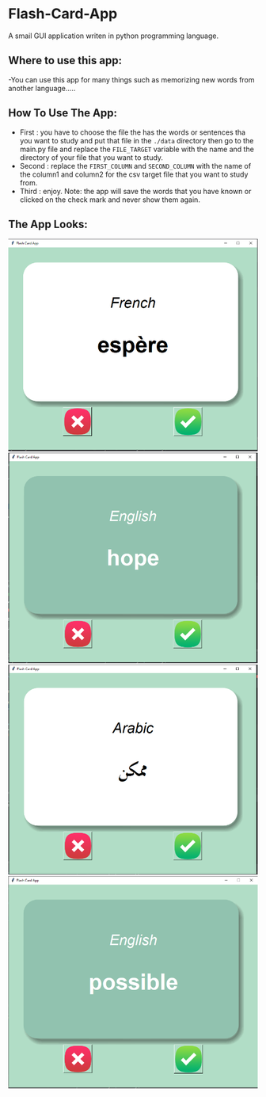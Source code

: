 # Flash-Card-App
A smail GUI application writen in python programming language.
## Where to use this app:
-You can use this app for many things such as memorizing new words from another language.....
## How To Use The App:
- First : you have to choose the file the has the words or sentences tha you want to study and put that file in the ``./data`` 
directory then go to the main.py file and replace the ``FILE_TARGET`` variable with the name and the directory of your file that you want
to study.
- Second : replace the  ``FIRST_COLUMN`` and  ``SECOND_COLUMN`` with the name of the column1 and column2 for the csv 
target file that you want to study from.
- Third : enjoy.
Note: the app will save the words that you have known or clicked on the check mark and never show them again.
## The App Looks:
![plot](./images/demo1.PNG)
![plot](./images/demo2.PNG)
![plot](./images/demo3.PNG)
![plot](./images/demo4.PNG)


